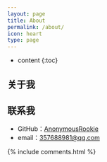 ```yaml
---
layout: page
title: About
permalink: /about/
icon: heart
type: page
---
```


* content
{:toc}

## 关于我




## 联系我

* GitHub：[AnonymousRookie](https://github.com/AnonymousRookie)
* email：357688981@qq.com




{% include comments.html %}
